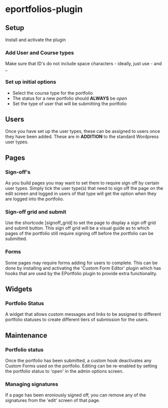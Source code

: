 # eportfolios-plugin

## Setup

Install and activate the plugin

### Add User and Course types

Make sure that ID's do not include space characters - ideally, just use - and _

### Set up initial options

- Select the course type for the portfolio
- The status for a new portfolio should **ALWAYS** be *open*
- Set the type of user that will be submitting the portfolio

## Users

Once you have set up the user types, these can be assigned to users once they have been added. These are in **ADDITION** to the standard Wordpress user types.

## Pages

### Sign-off's

As you build pages you may want to set them to require sign off by certain user types. Simply tick the user type(s) that need to sign off the page on the edit screen and logged in users of that type will get the option when they are logged into the portfolio.

### Sign-off grid and submit

Use the shortcode \[signoff_grid] to set the page to display a sign off grid and submit button. This sign off grid will be a visual guide as to which pages of the portfolio still require signing off before the portfolio can be submitted.

### Forms

Some pages may require forms adding for users to complete. This can be done by installing and activating the 'Custom Form Editor' plugin which has hooks that are used by the EPortfolio plugin to provide extra functionality.

## Widgets

### Portfolio Status

A widget that allows custom messages and links to be assigned to different portfolio statuses to create different tiers of submission for the users.

## Maintenance

### Portfolio status

Once the portfolio has been submitted, a custom hook deactivates any Custom Forms used on the portfolio. Editing can be re-enabled by setting the portfolio status to 'open' in the admin options screen.

### Managing signatures

If a page has been eroniously signed off, you can remove any of the signatures from the 'edit' screen of that page.
